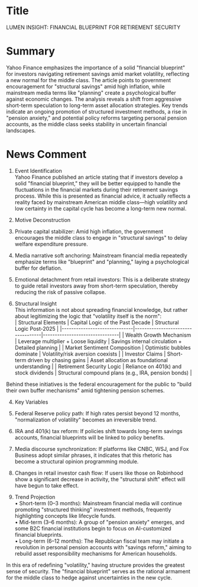 # Title
LUMEN INSIGHT: FINANCIAL BLUEPRINT FOR RETIREMENT SECURITY

# Summary
Yahoo Finance emphasizes the importance of a solid "financial blueprint" for investors navigating retirement savings amid market volatility, reflecting a new normal for the middle class. The article points to government encouragement for "structural savings" amid high inflation, while mainstream media terms like "planning" create a psychological buffer against economic changes. The analysis reveals a shift from aggressive short-term speculation to long-term asset allocation strategies. Key trends indicate an ongoing promotion of structured investment methods, a rise in "pension anxiety," and potential policy reforms targeting personal pension accounts, as the middle class seeks stability in uncertain financial landscapes.

# News Comment
1. Event Identification  
Yahoo Finance published an article stating that if investors develop a solid "financial blueprint," they will be better equipped to handle the fluctuations in the financial markets during their retirement savings process. While this is presented as financial advice, it actually reflects a reality faced by mainstream American middle class—high volatility and low certainty in the capital cycle has become a long-term new normal. 

2. Motive Deconstruction  
1. Private capital stabilizer: Amid high inflation, the government encourages the middle class to engage in "structural savings" to delay welfare expenditure pressure.  
2. Media narrative soft anchoring: Mainstream financial media repeatedly emphasize terms like "blueprint" and "planning," laying a psychological buffer for deflation.  
3. Emotional detachment from retail investors: This is a deliberate strategy to guide retail investors away from short-term speculation, thereby reducing the risk of passive collapse.

3. Structural Insight  
This information is not about spreading financial knowledge, but rather about legitimizing the logic that "volatility itself is the norm":  
| Structural Elements         | Capital Logic of the Past Decade | Structural Logic Post-2025     |
|------------------------------|-----------------------------------|--------------------------------|
| Wealth Growth Mechanism       | Leverage multiplier + Loose liquidity | Savings internal circulation + Detailed planning |
| Market Sentiment Composition   | Optimistic bubbles dominate       | Volatility/risk aversion coexists |
| Investor Claims               | Short-term driven by chasing gains | Asset allocation as foundational understanding |
| Retirement Security Logic      | Reliance on 401(k) and stock dividends | Structural compound plans (e.g., IRA, pension bonds) |

Behind these initiatives is the federal encouragement for the public to "build their own buffer mechanisms" amid tightening pension schemes.

4. Key Variables  
1. Federal Reserve policy path: If high rates persist beyond 12 months, "normalization of volatility" becomes an irreversible trend.  
2. IRA and 401(k) tax reform: If policies shift towards long-term savings accounts, financial blueprints will be linked to policy benefits.  
3. Media discourse synchronization: If platforms like CNBC, WSJ, and Fox Business adopt similar phrases, it indicates that this rhetoric has become a structural opinion programming module.  
4. Changes in retail investor cash flow: If users like those on Robinhood show a significant decrease in activity, the "structural shift" effect will have begun to take effect.

5. Trend Projection  
• Short-term (0–3 months): Mainstream financial media will continue promoting "structured thinking" investment methods, frequently highlighting concepts like lifecycle funds.  
• Mid-term (3–6 months): A group of "pension anxiety" emerges, and some B2C financial institutions begin to focus on AI-customized financial blueprints.  
• Long-term (6–12 months): The Republican fiscal team may initiate a revolution in personal pension accounts with "savings reform," aiming to rebuild asset responsibility mechanisms for American households.

In this era of redefining "volatility," having structure provides the greatest sense of security. The "financial blueprint" serves as the rational armament for the middle class to hedge against uncertainties in the new cycle.
